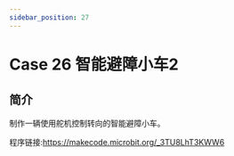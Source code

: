 ```yaml
---
sidebar_position: 27
---
```


# Case 26 智能避障小车2

## 简介

制作一辆使用舵机控制转向的智能避障小车。

程序链接:https://makecode.microbit.org/_3TU8LhT3KWW6
